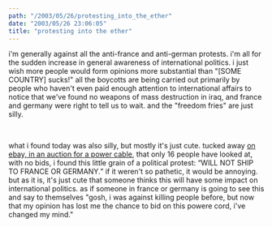 ```yaml
---
path: "/2003/05/26/protesting_into_the_ether" 
date: "2003/05/26 23:06:05" 
title: "protesting into the ether" 
---
```

<p>i'm generally against all the anti-france and anti-german protests. i'm all for the sudden increase in general awareness of international politics. i just wish more people would form opinions more substantial than "[SOME COUNTRY] sucks!" all the boycotts are being carried out primarily by people who haven't even paid enough attention to international affairs to notice that we've found no weapons of mass destruction in iraq, and france and germany were right to tell us to wait. and the "freedom fries" are just silly.</p><br><p>what i found today was also silly, but mostly it's just cute. tucked away <a href="http://cgi.ebay.com/ws/eBayISAPI.dll?ViewItem&amp;item=2731106642&amp;category=4606">on ebay, in an auction for a power cable</a>, that only 16 people have looked at, with no bids, i found this little grain of a political protest: <q>WILL NOT SHIP TO FRANCE OR GERMANY.</q> if it weren't so pathetic, it would be annoying. but as it is, it's just cute that someone thinks this will have some impact on international politics. as if someone in france or germany is going to see this and say to themselves "gosh, i was against killing people before, but now that my opinion has lost me the chance to bid on this powere cord, i've changed my mind."</p>